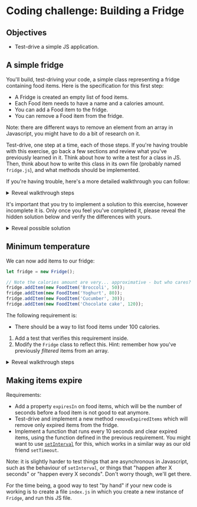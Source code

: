 # Coding challenge: Building a Fridge

## Objectives

 * Test-drive a simple JS application.

## A simple fridge

You'll build, test-driving your code, a simple class representing a fridge containing food items. Here is the specification for this first step:

* A Fridge is created an empty list of food items.
* Each Food item needs to have a name and a calories amount.
* You can add a Food item to the fridge.
* You can remove a Food item from the fridge.

Note: there are different ways to remove an element from an array in Javascript, you might have to do a bit of research on it.

Test-drive, one step at a time, each of those steps. If you're having trouble with this exercise, go back a few sections and review what you've previously learned in it. Think about how to write a test for a class in JS. Then, think about how to write this class in its own file (probably named `fridge.js`), and what methods should be implemented.

If you're having trouble, here's a more detailed walkthrough you can follow:

<details><summary>Reveal walkthrough steps</summary>
<p>

1. To setup the project, create a directory and initialize the `package.json` file using `npm init`.
2. Install the Jest library using `npm install`.
3. Now write a first test file named `fridge.test.js` and write a simple unit test for the `Fridge` class. A new instance of this class should be initialized with an array property `items` being empty. You may call a `getItems` method on this instance to retrieve this array.
4. Now write the class `Fridge` in its file `fridge.js`. Implement the constructor to initialize the `items` array property, and the `getItems` method.
5. Verify your code by running `jest`. Don't forget to use `module.exports` and `require` to use the class in the test file!
6. Test-drive and implement the two other methods `addItem` and `removeItem` following the same process.

</p>
</details>


It's important that you try to implement a solution to this exercise, however incomplete it is. Only once you feel you've completed it, please reveal the hidden solution below and verify the differences with yours.


<details><summary>Reveal possible solution</summary>
<p>

```javascript
// fridge.js

class Fridge {
  constructor() {
    this.items = [];
  }

  getItems() {
    return this.items;
  }

  addItem(item) {
    this.items.push(item);
  }

  removeItem(itemToRemove) {
    this.items = this.items.filter(item => {
      return item !== itemToRemove
    });
  }
}

module.exports = Fridge;
```

```javascript
// item.js

class FoodItem {
  constructor(name, calories) {
    this.name = name;
    this.calories = calories;
  }
}

module.exports = FoodItem;
```

And the test file:

```javascript
// fridge.test.js

const Fridge = require('./fridge');
const FoodItem = require('./item');

describe('A fridge', () => {
  it('starts with empty list of items', () => {
    let fridge = new Fridge();
    expect(fridge.getItems()).toEqual([]);
  });

  it('can add an item', () => {
    let fridge = new Fridge();
    let item = new FoodItem('Cheese', 100);
    fridge.addItem(item);

    expect(fridge.getItems()).toEqual([item]);
  });

  it('can remove an item', () => {
    let fridge = new Fridge();
    let item = new FoodItem('Cheese', 100);
    fridge.addItem(item);

    expect(fridge.getItems()).toEqual([item]);

    fridge.removeItem(item);

    expect(fridge.getItems()).toEqual([]);
  });
});
```

</p>
</details>

## Minimum temperature

We can now add items to our fridge:

```javascript
let fridge = new Fridge();

// Note the calories amount are very... approximative - but who cares?
fridge.addItem(new FoodItem('Broccoli', 50));
fridge.addItem(new FoodItem('Yoghurt', 80));
fridge.addItem(new FoodItem('Cucumber', 30));
fridge.addItem(new FoodItem('Chocolate cake', 120));
```

The following requirement is:
 * There should be a way to list food items under 100 calories.

1. Add a test that verifies this requirement inside.
2. Modify the `Fridge` class to reflect this. Hint: remember how you've previously *filtered* items from an array.

<details><summary>Reveal walkthrough steps</summary>
<p>

</p>
</details>

## Making items expire

Requirements:
 * Add a property `expiresIn` on food items, which will be the number of seconds before a food item is not good to eat anymore.
 * Test-drive and implement a new method `removeExpiredItems` which will remove only expired items from the fridge.
 * Implement a function that runs every 10 seconds and clear expired items, using the function defined in the previous requirement. You might want to use [`setInterval`](https://javascript.info/settimeout-setinterval#setinterval) for this, which works in a similar way as our old friend `setTimeout`.

Note: it is slightly harder to test things that are asynchronous in Javascript, such as the behaviour of `setInterval`, or things that "happen after X seconds" or "happen every X seconds". Don't worry though, we'll get there. 

For the time being, a good way to test "by hand" if your new code is working is to create a file `index.js` in which you create a new instance of `Fridge`, and run this JS file.